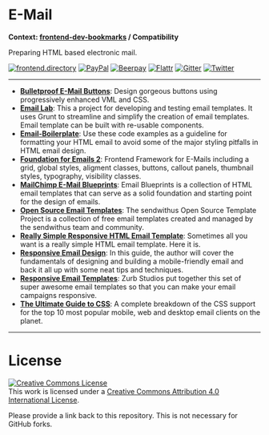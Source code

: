 # E-Mail

**Context: [frontend-dev-bookmarks](../README.md) / Compatibility**

Preparing HTML based electronic mail.

[![frontend.directory](https://img.shields.io/badge/frontend-directory-blue.svg?style=flat-square)](http://frontend.directory/)
[![PayPal](https://img.shields.io/badge/donate-PayPal-00457c.svg?style=flat-square&maxAge=2592000)](https://www.paypal.com/cgi-bin/webscr?cmd=_s-xclick&hosted_button_id=4FAGPMANWRVJJ)
[![Beerpay](https://beerpay.io/dypsilon/frontend-dev-bookmarks/badge.svg?style=flat-square)](https://beerpay.io/dypsilon/frontend-dev-bookmarks)
[![Flattr](https://img.shields.io/badge/donate-Flattr-88b058.svg?style=flat-square&maxAge=2592000)](https://flattr.com/submit/auto?fid=3nlo5p&url=https%3A%2F%2Fgithub.com%2Fdypsilon%2Ffrontend-dev-bookmarks)
[![Gitter](https://img.shields.io/gitter/room/dypsilon/frontend-dev-bookmarks.svg?style=flat-square&maxAge=2592000)](https://gitter.im/dypsilon/frontend-dev-bookmarks)
[![Twitter](https://img.shields.io/badge/follow-twitter-55acee.svg?style=flat-square)](https://twitter.com/FrontendDir)

-----------------------------------------

+ **[Bulletproof E-Mail Buttons](https://buttons.cm/)**: Design gorgeous buttons using progressively enhanced VML and CSS.
+ **[Email Lab](https://github.com/sparkbox/email-lab)**: This a project for developing and testing email templates. It uses Grunt to streamline and simplify the creation of email templates. Email template can be built with re-usable components.
+ **[Email-Boilerplate](https://github.com/seanpowell/Email-Boilerplate)**: Use these code examples as a guideline for formatting your HTML email to avoid some of the major styling pitfalls in HTML email design.
+ **[Foundation for Emails 2](http://foundation.zurb.com/emails.html)**: Frontend Framework for E-Mails including a grid, global styles, aligment classes, buttons, callout panels, thumbnail styles, typography, visibility classes.
+ **[MailChimp E-Mail Blueprints](https://github.com/mailchimp/Email-Blueprints)**: Email Blueprints is a collection of HTML email templates that can serve as a solid foundation and starting point for the design of emails.
+ **[Open Source Email Templates](https://www.sendwithus.com/resources/templates)**: The sendwithus Open Source Template Project is a collection of free email templates created and managed by the sendwithus team and community.
+ **[Really Simple Responsive HTML Email Template](https://github.com/leemunroe/responsive-html-email-template)**: Sometimes all you want is a really simple HTML email template. Here it is.
+ **[Responsive Email Design](https://www.campaignmonitor.com/dev-resources/guides/mobile/)**: In this guide, the author will cover the fundamentals of designing and building a mobile-friendly email and back it all up with some neat tips and techniques.
+ **[Responsive Email Templates](http://zurb.com/playground/responsive-email-templates)**: Zurb Studios put together this set of super awesome email templates so that you can make your email campaigns responsive.
+ **[The Ultimate Guide to CSS](https://www.campaignmonitor.com/css/)**: A complete breakdown of the CSS support for the top 10 most popular mobile, web and desktop email clients on the planet.


------------------

# License

<a rel="license" href="http://creativecommons.org/licenses/by/4.0/"><img alt="Creative Commons License" style="border-width:0" src="https://i.creativecommons.org/l/by/4.0/88x31.png" /></a><br />This work is licensed under a <a rel="license" href="http://creativecommons.org/licenses/by/4.0/">Creative Commons Attribution 4.0 International License</a>.

Please provide a link back to this repository. This is not necessary for GitHub forks.